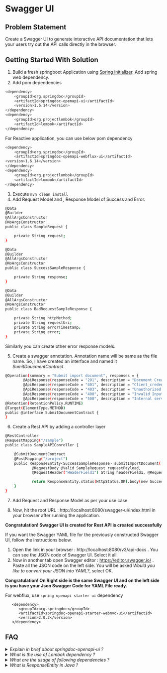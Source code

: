 # Swagger UI

## Problem Statement

Create a Swagger UI to generate interactive API documentation that lets your users try out the API calls directly in the browser. 

## Getting Started With Solution

1. Build a fresh springboot Application using [Spring Initializer](https://start.spring.io). Add spring web dependency.
2. Add pom dependencies
```bash
<dependency>
	<groupId>org.springdoc</groupId>
	<artifactId>springdoc-openapi-ui</artifactId>
	<version>1.6.14</version>
</dependency>
<dependency>
	<groupId>org.projectlombok</groupId>
	<artifactId>lombok</artifactId>
</dependency> 
```
For Reactive application, you can use below pom dependency
```bash
<dependency>
    <groupId>org.springdoc</groupId>
    <artifactId>springdoc-openapi-webflux-ui</artifactId>
<version>1.6.14</version>
</dependency>
<dependency>
	<groupId>org.projectlombok</groupId>
	<artifactId>lombok</artifactId>
</dependency> 
```
3. Execute `mvn clean install`
4. Add Request Model and , Response Model of Success and Error.

```bash
@Data
@Builder
@AllArgsConstructor
@NoArgsConstructor
public class SampleRequest {

    private String request;
}
```

```bash
@Data
@Builder
@AllArgsConstructor
@NoArgsConstructor
public class SuccessSampleResponse {

    private String response;
}
```

```bash
@Data
@Builder
@AllArgsConstructor
@NoArgsConstructor
public class BadRequestSampleResponse {

    private String httpMethod;
    private String requestUri;
    private String errorTimestamp;
    private String error;
}
```
Similarly you can create other error response models.

5. Create a swagger annotation. Annotation name will be same as the file name. So, I have created an interface and named it <i>SumitDoucmentContract</i>. 

```bash
@Operation(summary = "Submit import document", responses = {
        @ApiResponse(responseCode = "201", description = "Document Created successfully", content = @Content(schema = @Schema(implementation = SuccessSampleResponse.class))),
        @ApiResponse(responseCode = "401", description = "Client_credentials authentication failed", content = @Content(schema = @Schema(implementation = FailedAuthenticationSampleResponse.class))),
        @ApiResponse(responseCode = "403", description = "Unauthorized access", content = @Content(schema = @Schema(implementation = UnauthorizedSampleResponse.class))),
        @ApiResponse(responseCode = "400", description = "Invalid Input", content = @Content(schema = @Schema(implementation = BadRequestSampleResponse.class))),
        @ApiResponse(responseCode = "500", description = "Internal server error", content = @Content(schema = @Schema(implementation = InternalServerErrorSampleResponse.class))), })
@Retention(RetentionPolicy.RUNTIME)
@Target(ElementType.METHOD)
public @interface SubmitDocumentContract {
}
```
6. Create a Rest API by adding a controller layer
```bash
@RestController
@RequestMapping("/sample")
public class SampleAPIConroller {

    @SubmitDocumentContract
    @PostMapping("/project")
    public ResponseEntity<SuccessSampleResponse> submitImportDocument(
            @RequestBody @Valid SampleRequest requestPayload,
            @RequestHeader("HeaderField1") String headerField1, @RequestHeader("HeaderField2") String headerField2){

            return ResponseEntity.status(HttpStatus.OK).body(new SuccessSampleResponse());
    }
}
```
7. Add Request and Response Model as per your use case.

8. Now, hit the root URL : http://localhost:8080/swagger-ui/index.html in your browser after running the application. 

**Congratulation! Swagger UI is created for Rest API is created successfully**

If you want the Swagger YAML file for the previously constructed Swagger UI, follow the instructions below.

1. Open the link in your browser : http://localhost:8080/v3/api-docs . You can see the JSON code of Swagger UI. Select it all.
2. Now in another tab open Swagger editor : https://editor.swagger.io/ . Paste all the JSON code on the left side. You will be asked <i>Would you like to convert your JSON into YAML?</i>, select OK.

**Congratulation! On Right side is the same Swagger UI and on the left side is you have your Json Swagger Code for YAML File ready.**

For webflux, use `spring openapi starter ui` dependency
```
   <dependency>
      <groupId>org.springdoc</groupId>
      <artifactId>springdoc-openapi-starter-webmvc-ui</artifactId>
      <version>2.0.2</version>
   </dependency>
```

## FAQ

<details>
    <summary><I>Explain in brief about springdoc-openapi-ui ?</I></summary>

* springdoc-openapi java library helps to automate the generation of API documentation using spring boot projects. 
* springdoc-openapi works by examining an application at runtime to infer API semantics based on spring configurations, class structure and various annotations.
* Automatically generates documentation in JSON/YAML and HTML format APIs. This documentation can be completed by comments using swagger-api annotations.
* This library supports:
* * OpenAPI 3
* * Spring-boot (v1 and v2)
* * JSR-303, specifically for @NotNull, @Min, @Max, and @Size.
* * Swagger-ui
* * OAuth 2
* * GraalVM native images

</details>

<details>
    <summary><I>What is the use of Lombok dependency ? </I></summary>

Lombok is used to reduce boilerplate code for model/data objects, e.g., it can generate getters and setters for those object automatically by using Lombok annotations. The easiest way is to use the @Data annotation.

</details>

<details>
    <summary><I>What are the usage of following dependencies ? </I></summary>

The dependencies you mentioned are annotations commonly used in Java frameworks like Spring Boot, specifically in the context of building RESTful web services. Here's an explanation of each annotation and its usage:

@Data:

Provided by the Lombok library, it generates boilerplate code for getter, setter, toString, equals, and hashCode methods.
It reduces the amount of code required for data objects and improves code readability.

@Builder:

Also from Lombok, it generates a builder pattern for constructing objects.
It provides a convenient way to create instances with a fluent API, reducing the verbosity of traditional constructors.

@AllArgsConstructor:

Another Lombok annotation, it generates a constructor with parameters for all fields in a class.
It saves developers from writing boilerplate code for constructors when all fields need to be initialized.

@NoArgsConstructor:

This Lombok annotation generates a no-argument constructor.
It is useful when objects need to be created without explicitly passing any arguments.
@Operation:

It is part of the Springfox library used for documenting RESTful APIs with Swagger.
It represents an API operation or endpoint and allows specifying details like the operation's HTTP method, summary, and description.

@ApiResponse:

Also used with Swagger, it describes a possible response from an API operation.
It includes details like response codes, descriptions, and example payloads.

@Content:

This Swagger annotation specifies the content or media type of an API response or request body.
It is used to define the format of the data being sent or received, such as JSON or XML.

@Schema:

It is another Swagger annotation used for defining the structure and properties of a data model or object.
It allows specifying details like data types, validation rules, and documentation for the schema.

@Target:

A built-in Java annotation used to specify where another annotation can be applied.
It determines the types of Java elements (classes, fields, methods, etc.) on which the annotation can be used.

@Retention:

This Java annotation is used to specify how long an annotation should be retained.
It determines whether the annotation should be available only during compilation (SOURCE), at runtime (RUNTIME), or in the compiled bytecode (CLASS).
@interface:

It is a keyword in Java used to declare an annotation type.
It defines a new custom annotation that can be used in code.

@RestController:

This annotation is part of the Spring framework and is used to define a RESTful controller class.
It combines the functionality of the @Controller and @ResponseBody annotations, indicating that the class handles requests and returns response data.

@RequestMapping:

Another Spring annotation used to map a request URL or URI to a controller method.
It defines the endpoint or route for a specific HTTP request method (e.g., GET, POST, PUT, DELETE).

@PostMapping:

A specific variant of the @RequestMapping annotation used to map HTTP POST requests to a controller method.
It is commonly used when defining endpoints for creating or adding new resources.

@RequestBody:

This annotation is used to bind the request body to a method parameter in a controller method.
It indicates that the method parameter should be populated with the content of the HTTP request body.

@Valid:

It is used for validating method parameters or fields within a class.
When applied to a parameter or field, it triggers validation according to the specified validation rules or annotations.

@RequestHeader:

This annotation is used to map a request header value to a method parameter in a controller method.
It is typically used to extract values from HTTP request headers and bind them to method parameters for further processing.

</details>

<details>
    <summary><I>What is ResponseEntity in Java ? </I></summary>

ResponseEntity represents the whole HTTP response: status code, headers, and body. As a result, we can use it to fully configure the HTTP response. If we want to use it, we have to return it from the endpoint; Spring takes care of the rest. ResponseEntity is a generic type.

</details>

